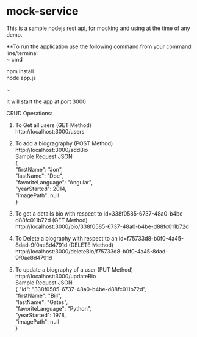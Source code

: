 # mock-service
This is a sample nodejs rest api, for mocking and using at the time of any demo.

**To run the application use the following command from your command line/terminal  
~ cmd

  npm install   
  node app.js 
  
~
  

It will start the app at port 3000  

CRUD Operations:  

1) To Get all users (GET Method)  
	http://localhost:3000/users  


2) To add a biogragraphy (POST Method)  
	http://localhost:3000/addBio  
	Sample Request JSON   
	{  	
		  "firstName": "Jon",  
	    "lastName": "Doe",  
	    "favoriteLanguage": "Angular",  
	    "yearStarted": 2014,  
	    "imagePath": null  
	}   


3) To get a details bio with respect to id=338f0585-6737-48a0-b4be-d88fc011b72d   (GET Method)  
http://localhost:3000/bio/338f0585-6737-48a0-b4be-d88fc011b72d  


4) To Delete a biography with respect to an id=f75733d8-b0f0-4a45-8dad-9f0ae8d4791d (DELETE Method)  
http://localhost:3000/deleteBio/f75733d8-b0f0-4a45-8dad-9f0ae8d4791d  


5) To update a biography of a user (PUT Method)  
http://localhost:3000/updateBio  
Sample Request JSON  
{
        "id": "338f0585-6737-48a0-b4be-d88fc011b72d",  
        "firstName": "Bill",  
        "lastName": "Gates",  
        "favoriteLanguage": "Python",  
        "yearStarted": 1978,  
        "imagePath": null  
 }  
 
 
 
 

